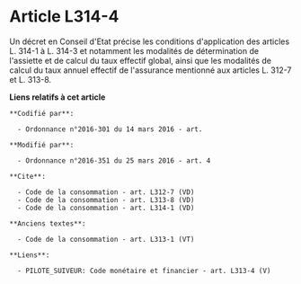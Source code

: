 # Article L314-4

Un décret en Conseil d'Etat précise les conditions d'application des articles L. 314-1 à L. 314-3 et notamment les modalités
de détermination de l'assiette et de calcul du taux effectif global, ainsi que les modalités de calcul du taux annuel
effectif de l'assurance mentionné aux articles L. 312-7 et L. 313-8.

**Liens relatifs à cet article**

	**Codifié par**:

	  - Ordonnance n°2016-301 du 14 mars 2016 - art.

	**Modifié par**:

	  - Ordonnance n°2016-351 du 25 mars 2016 - art. 4

	**Cite**:

	  - Code de la consommation - art. L312-7 (VD)
	  - Code de la consommation - art. L313-8 (VD)
	  - Code de la consommation - art. L314-1 (VD)

	**Anciens textes**:

	  - Code de la consommation - art. L313-1 (VT)

	**Liens**:

	  - PILOTE_SUIVEUR: Code monétaire et financier - art. L313-4 (V)
